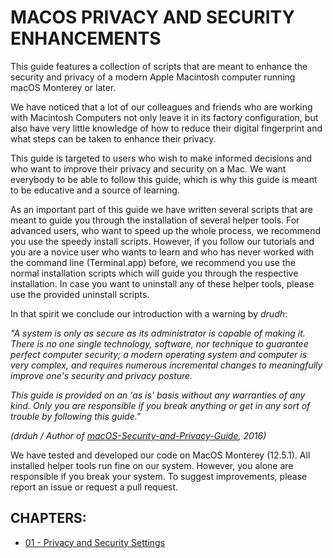 # MACOS PRIVACY AND SECURITY ENHANCEMENTS

This guide features a collection of scripts that are meant to enhance the security and privacy of a modern Apple Macintosh computer running macOS Monterey or later.

We have noticed that a lot of our colleagues and friends who are working with Macintosh Computers not only leave it in its factory configuration, but also have very little knowledge of how to reduce their digital fingerprint and what steps can be taken to enhance their privacy.

This guide is targeted to users who wish to make informed decisions and who want to improve their privacy and security on a Mac. We want everybody to be able to follow this guide, which is why this guide is meant to be educative and a source of learning.

As an important part of this guide we have written several scripts that are meant to guide you through the installation of several helper tools. For advanced users, who want to speed up the whole process, we recommend you use the speedy install scripts. However, if you follow our tutorials and you are a novice user who wants to learn and who has never worked with the command line (Terminal.app) before, we recommend you use the normal installation scripts which will guide you through the respective installation. In case you want to uninstall any of these helper tools, please use the provided uninstall scripts.

In that spirit we conclude our introduction with a warning by *drudh*:

*"A system is only as secure as its administrator is capable of making it. There is no one single technology, software, nor technique to guarantee perfect computer security; a modern operating system and computer is very complex, and requires numerous incremental changes to meaningfully improve one's security and privacy posture.*

*This guide is provided on an 'as is' basis without any warranties of any kind. Only you are responsible if you break anything or get in any sort of trouble by following this guide."*

*(drduh / Author of [macOS-Security-and-Privacy-Guide](https://github.com/drduh/macOS-Security-and-Privacy-Guide), 2016)*

We have tested and developed our code on MacOS Monterey (12.5.1). All installed helper tools run fine on our system. However, you alone are responsible if you break your system. To suggest improvements, please report an issue or request a pull request.

## CHAPTERS:

- [01 - Privacy and Security Settings](01_Privacy-and-Security-Settings)

